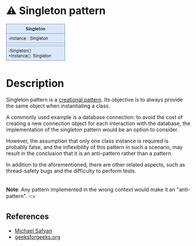 # :warning: Singleton pattern

![singleton-pattern](https://github.com/luisdelarosaminaya/design-patterns/blob/master/images/UML/singleton.png)

# Description

Singleton pattern is a [creational pattern](https://github.com/luisdelarosaminaya/design-patterns#creational-patterns). Its objective is to always provide the same object when instantiating a class.

A commonly used example is a database connection: to avoid the cost of creating a new connection object for each interaction with the database, the implementation of the singleton pattern would be an option to consider.

However, the assumption that only one class instance is required is probably false, and the inflexibility of this pattern in such a scenario, may result in the conclusion that it is an anti-pattern rather than a pattern.

In addition to the aforementioned, there are other related aspects, such as thread-safety bugs and the difficulty to perform tests.
\
\
\
**Note**: Any pattern implemented in the wrong context would make it an "anti-pattern". :point_left:

## References
* [Michael Safyan](https://www.michaelsafyan.com/tech/design/patterns/singleton)
* [geeksforgeeks.org](https://www.geeksforgeeks.org/singleton-design-pattern/)
